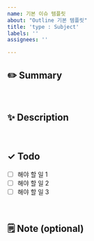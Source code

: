 ```yaml
---
name: 기본 이슈 템플릿
about: "Outline 기본 템플릿"
title: 'type : Subject'
labels: ''
assignees: ''

---
```


## ✏️ Summary
<!-- 요약 예시: 간단한 이슈를 요약해주세요 -->

<br>

## ✨ Description
<!-- 설명 예시: 디테일한 설명을 작성해주세요. -->

<br>

## ✓ Todo
- [ ] 해야 할 일 1
- [ ] 해야 할 일 2 
- [ ] 해야 할 일 3

<br>

## 🗒️ Note (optional)
<!--  쓰지 않는다면 지워주세요 -->
<!--  추가 필요한 사항이나 하고픈 말 -->
<!--  reference 등 입력 -->
